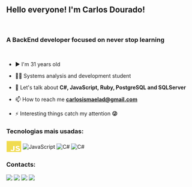 ## Hello everyone! I'm Carlos Dourado!
<br>

<h3> A BackEnd developer focused on never stop learning </h3>

<br>

- ▶️ I'm 31 years old

- 👨‍💻 Systems analysis and development student

- 💬 Let's talk about **C#, JavaScript, Ruby, PostgreSQL and SQLServer**
  
- 📫 How to reach me **carlosismaelad@gmail.com**
  
- ⚡ Interesting things catch my attention **😜**

### Tecnologias mais usadas:
<div style="display: inline_block">
  <img align="center" alt="JavaScript" height="30" width="40" src="https://raw.githubusercontent.com/devicons/devicon/master/icons/javascript/javascript-plain.svg">
  <img align="center" alt="JavaScript" height="30" width="40" src="https://pbs.twimg.com/profile_images/691206086955790336/CDMbA57p_400x400.png">
  <img align="center" alt="C#" height="30" width="40" src="https://kinsta.com/wp-content/uploads/2023/01/Java-logo.png">
  <img align="center" alt="C#" height="30" width="40" src="https://img.icons8.com/?size=1x&id=55251&format=png">
</div> 

### Contacts:
<div> 
  <a href="https://instagram.com/carlos_ismaelad" target="_blank"><img src="https://img.shields.io/badge/-Instagram-%23E4405F?style=for-the-badge&logo=instagram&logoColor=white" target="_blank"></a> 
  <a href="https://discord.gg/" target="_blank"><img src="https://img.shields.io/badge/Discord-7289DA?style=for-the-badge&logo=discord&logoColor=white" target="_blank"></a>
  <a href = "mailto: carlosismaelad@gmail.com"><img src="[https://img.shields.io/badge/-Gmail-%23333?style=for-the-badge&logo=gmail&logoColor=white](https://kinsta.com/wp-content/uploads/2023/01/Java-logo.png)" target="_blank"></a>
  <a href="https://www.linkedin.com/in/carlos-dourado-93b520200" target="_blank"><img src="https://img.shields.io/badge/-LinkedIn-%230077B5?style=for-the-badge&logo=linkedin&logoColor=white" target="_blank"></a>
</div>

 

